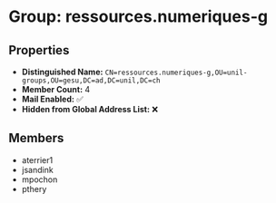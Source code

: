 # Group: ressources.numeriques-g

## Properties

- **Distinguished Name:** `CN=ressources.numeriques-g,OU=unil-groups,OU=gesu,DC=ad,DC=unil,DC=ch`
- **Member Count:** 4
- **Mail Enabled:** ✅
- **Hidden from Global Address List:** ❌

## Members

- aterrier1
- jsandink
- mpochon
- pthery
